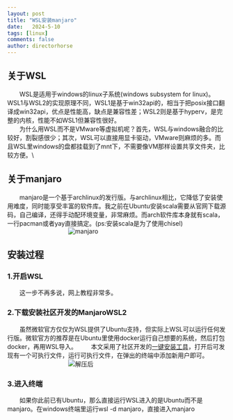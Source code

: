 ```yaml
---
layout: post
title: "WSL安装manjaro"
date:   2024-5-10
tags: [linux]
comments: false
author: directorhorse
---
```

## 关于WSL
&emsp;&emsp;WSL是适用于windows的linux子系统(windows subsystem for linux)。WSL1与WSL2的实现原理不同，WSL1是基于win32api的，相当于把posix接口翻译成win32api，优点是性能高，缺点是兼容性差；WSL2则是基于hyperv，是完整的内核，性能不如WSL1但兼容性很好。\
&emsp;&emsp;为什么用WSL而不是VMware等虚拟机呢？首先，WSL与windows融合的比较好，割裂感很少；其次，WSL可以直接用显卡驱动，VMware则麻烦的多。而且WSL里windows的盘都挂载到了mnt下，不需要像VM那样设置共享文件夹，比较方便。\
## 关于manjaro
&emsp;&emsp;manjaro是一个基于archlinux的发行版。与archlinux相比，它降低了安装使用难度，同时能享受丰富的软件库。我之前在Ubuntu安装scala需要从官网下载源码，自己编译，还得手动配环境变量，非常麻烦。而arch软件库本身就有scala，一行pacman或者yay直接搞定。(ps:安装scala是为了使用chisel) \
&emsp;&emsp;&emsp;&emsp;&emsp;&emsp;&emsp;&emsp;&emsp;&emsp;![manjaro](https://gitee.com/directorhorse/directorhorse.github.io/raw/main/images/2024-5-10/manjaro.jpg)
## 安装过程
### 1.开启WSL
&emsp;&emsp;这一步不再多说，网上教程非常多。
### 2.下载安装社区开发的ManjaroWSL2
&emsp;&emsp;虽然微软官方仅仅为WSL提供了Ubuntu支持，但实际上WSL可以运行任何发行版。微软官方的推荐是在Ubuntu里使用docker运行自己想要的系统，然后打包docker，再用WSL导入。
&emsp;&emsp;本文采用了社区开发的[一键安装工具](https://github.com/sileshn/ManjaroWSL2/releases/tag/20240501)，打开后可发现有一个可执行文件，运行可执行文件，在弹出的终端中添加新用户即可。\
&emsp;&emsp;&emsp;&emsp;&emsp;&emsp;&emsp;&emsp;&emsp;&emsp;![解压后](https://gitee.com/directorhorse/directorhorse.github.io/raw/main/images/2024-5-10/解压后文件.png)
### 3.进入终端
&emsp;&emsp;如果你此前已有Ubuntu，那么直接运行WSL进入的是Ubuntu而不是manjaro。在windows终端里运行wsl -d manjaro，直接进入manjaro